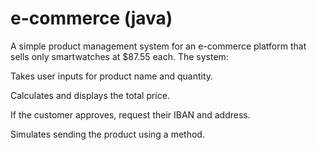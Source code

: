 # e-commerce (java)
A simple product management system for an e-commerce platform that sells only smartwatches at $87.55 each. The system:

Takes user inputs for product name and quantity.

Calculates and displays the total price.

If the customer approves, request their IBAN and address.

Simulates sending the product using a method.
